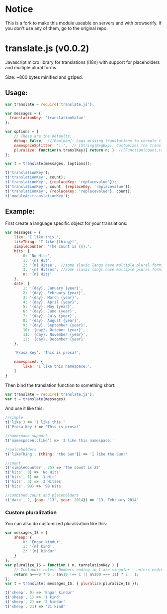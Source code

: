 Notice
======

This is a fork to make this module useable on servers and with browserify. If
you don't use any of them, go to the original repo.

translate.js (v0.0.2)
=====================

Javascript micro library for translations (i18n) with support for placeholders and multiple plural forms.

Size: ~800 bytes minified and gziped.

Usage:
------

```JavaScript
var translate = require('translate.js');

var messages = {
  translationKey: 'translationValue'
};

var options = {
    // These are the defaults:
    debug: false,  //[Boolean]: Logs missing translations to console if true`.
    namespaceSplitter: '::',  // [String|RegExp]: Customizes the translationKey namespace splitter.
    pluralize: function(n,translKey){ return n; }  //[Function(count,translationKey)]: Provides a custom pluralization mapping function.
};

var t = translate(messages, [options]);

t('translationKey');
t('translationKey', count);
t('translationKey', {replaceKey: 'replacevalue'});
t('translationKey', count, {replaceKey: 'replacevalue'});
t('translationKey', {replaceKey: 'replacevalue'}, count);
t('moduleA::translationKey');

```

Example:
--------

First create a language specific object for your translations:

```JavaScript
var messages = {
    like: 'I like this.',
    likeThing: 'I like {thing}!',
    simpleCounter: 'The count is {n}.',
    hits: {
        0: 'No Hits',
        1: '{n} Hit',
        2: '{n} Hitse',  //some slavic langs have multiple plural forms
        3: '{n} Hitses', //some slavic langs have multiple plural forms
        n: '{n} Hits'
    },
    date: {
        1: '{day}. January {year}',
        2: '{day}. February {year}',
        3: '{day}. March {year}',
        4: '{day}. April {year}',
        5: '{day}. May {year}',
        6: '{day}. June {year}',
        7: '{day}. July {year}',
        8: '{day}. August {year}',
        9: '{day}. September {year}',
        10: '{day}. October {year}',
        11: '{day}. November {year}',
        12: '{day}. December {year}'
    },

    'Prosa Key': 'This is prosa!',  

    namespaceA: {
        like: 'I like this namespace.',
    }
}
```

Then bind the translation function to something short:
```JavaScript
var translate = require('translate.js');
var t = translate(messages)
```

And use it like this:
```JavaScript
//simple
t('like') => 'I like this.'
t('Prosa Key') => 'This is prosa!'

//namespace support
t('namespaceA::like') => 'I like this namespace.'

//palceholders
t('likeThing', {thing: 'the Sun'}) => 'I like the Sun!'

//count
t('simpleCounter', 25) => 'The count is 25'
t('hits', 0) => 'No Hits'
t('hits', 1) => '1 Hit'
t('hits', 3) => '3 Hitses'
t('hits', 99) => '99 Hits'

//combined count and placeholders
t('date', 2, {day: '13', year: 2014}) => '13. February 2014'

```

### Custom pluralization

You can also do customized pluralization like this:

```js
var messages_IS = {
    sheep: {
        0: 'Engar kindur',
        1: '{n} kind',
        2: '{n} kindur'
    }
};
var pluralize_IS = function ( n, tarnslationKey ) {
    // Icelandic rules: Numbers ending in 1 are singular - unless ending in 11.
    return n===0 ? 0 : (n%10 !== 1 || n%100 === 11) ? 2 : 1;
};
var t = translate( messages_IS, { pluralize:pluralize_IS });

t('sheep', 0) => 'Engar kindur'
t('sheep', 1) => '1 kind'
t('sheep', 2) => '2 kindur'
t('sheep', 21) => '21 kind'
```
